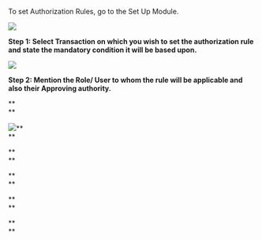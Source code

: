 To set Authorization Rules, go to the Set Up Module.

  

![](assets/frappe_io/images/erpnext/authorization-rule.png)  

  

**Step 1: Select  Transaction on which you wish to set the authorization rule and state the mandatory condition it will be based upon.**

  

![](assets/frappe_io/images/erpnext/authorization-rule-1.png)  

  

**Step 2: Mention the Role/ User to whom the rule will be applicable and also their Approving authority.**

**  
**

![](assets/frappe_io/images/erpnext/authorization-rule-2.png)**  
**

**  
**

**  
**

**  
**

**  
**

